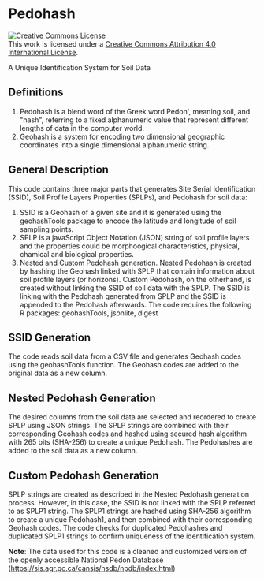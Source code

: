 # Pedohash 

<a rel="license" href="http://creativecommons.org/licenses/by/4.0/"><img alt="Creative Commons License" style="border-width:0" src="https://i.creativecommons.org/l/by/4.0/88x31.png" /></a><br />This work is licensed under a <a rel="license" href="http://creativecommons.org/licenses/by/4.0/">Creative Commons Attribution 4.0 International License</a>.

A Unique Identification System for Soil Data

## Definitions
1.	Pedohash is a blend word of the Greek word Pedon', meaning soil, and "hash", referring to a fixed alphanumeric value that represent different lengths of data in the computer world.
2.	Geohash is a system for encoding two dimensional geographic coordinates into a single dimensional alphanumeric string.

## General Description
This code contains three major parts that generates Site Serial Identification (SSID), Soil Profile Layers Properties (SPLPs), and Pedohash for soil data:
1.	SSID is a Geohash of a given site and it is generated using the geohashTools package to encode the latitude and longitude of soil sampling points.
2.	SPLP is a javaScript Object Notation (JSON) string of soil profile layers and the properties could be morphoogical characteristics, physical, chamical and biological properties.
3.	Nested and Custom Pedohash generation. Nested Pedohash is created by hashing the Geohash linked with SPLP that contain information about soil profile layers (or horizons). Custom Pedohash, on the otherhand, is created without linking the SSID of soil data with the SPLP. The SSID is linking with the Pedohash generated from SPLP and the SSID is appended to the Pedohash afterwards.
The code requires the following R packages: geohashTools, jsonlite, digest

## SSID Generation
The code reads soil data from a CSV file and generates Geohash codes using the geohashTools function. The Geohash codes are added to the original data as a new column.

## Nested Pedohash Generation
The desired columns from the soil data are selected and reordered to create SPLP using JSON strings. The SPLP strings are combined with their corresponding Geohash codes and hashed using secured hash algorithm with 265 bits (SHA-256) to create a unique Pedohash. The Pedohashes are added to the soil data as a new column.

## Custom Pedohash Generation
SPLP strings are created as described in the Nested Pedohash generation process. However, in this case, the SSID is not linked with the SPLP referred to as SPLP1 string. The SPLP1 strings are hashed using SHA-256 algorithm to create a unique Pedohash1, and then combined with their corresponding Geohash codes.
The code checks for duplicated Pedohashes and duplicated SPLP1 strings to confirm uniqueness of the identification system.

**Note**: The data used for this code is a cleaned and customized version of the openly accessible National Pedon Database (https://sis.agr.gc.ca/cansis/nsdb/npdb/index.html)
